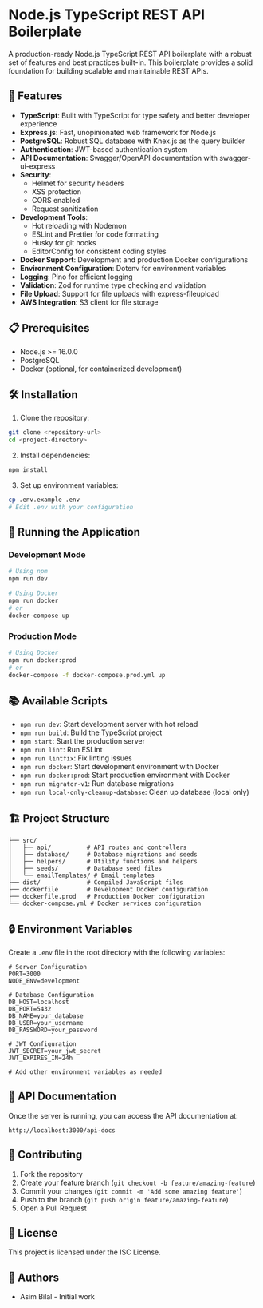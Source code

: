 # Node.js TypeScript REST API Boilerplate

A production-ready Node.js TypeScript REST API boilerplate with a robust set of features and best practices built-in. This boilerplate provides a solid foundation for building scalable and maintainable REST APIs.

## 🚀 Features

- **TypeScript**: Built with TypeScript for type safety and better developer experience
- **Express.js**: Fast, unopinionated web framework for Node.js
- **PostgreSQL**: Robust SQL database with Knex.js as the query builder
- **Authentication**: JWT-based authentication system
- **API Documentation**: Swagger/OpenAPI documentation with swagger-ui-express
- **Security**:
  - Helmet for security headers
  - XSS protection
  - CORS enabled
  - Request sanitization
- **Development Tools**:
  - Hot reloading with Nodemon
  - ESLint and Prettier for code formatting
  - Husky for git hooks
  - EditorConfig for consistent coding styles
- **Docker Support**: Development and production Docker configurations
- **Environment Configuration**: Dotenv for environment variables
- **Logging**: Pino for efficient logging
- **Validation**: Zod for runtime type checking and validation
- **File Upload**: Support for file uploads with express-fileupload
- **AWS Integration**: S3 client for file storage

## 📋 Prerequisites

- Node.js >= 16.0.0
- PostgreSQL
- Docker (optional, for containerized development)

## 🛠️ Installation

1. Clone the repository:

```bash
git clone <repository-url>
cd <project-directory>
```

2. Install dependencies:

```bash
npm install
```

3. Set up environment variables:

```bash
cp .env.example .env
# Edit .env with your configuration
```

## 🚀 Running the Application

### Development Mode

```bash
# Using npm
npm run dev

# Using Docker
npm run docker
# or
docker-compose up
```

### Production Mode

```bash
# Using Docker
npm run docker:prod
# or
docker-compose -f docker-compose.prod.yml up
```

## 📚 Available Scripts

- `npm run dev`: Start development server with hot reload
- `npm run build`: Build the TypeScript project
- `npm start`: Start the production server
- `npm run lint`: Run ESLint
- `npm run lintfix`: Fix linting issues
- `npm run docker`: Start development environment with Docker
- `npm run docker:prod`: Start production environment with Docker
- `npm run migrator-v1`: Run database migrations
- `npm run local-only-cleanup-database`: Clean up database (local only)

## 🏗️ Project Structure

```
├── src/
│   ├── api/          # API routes and controllers
│   ├── database/     # Database migrations and seeds
│   ├── helpers/      # Utility functions and helpers
│   ├── seeds/        # Database seed files
│   └── emailTemplates/ # Email templates
├── dist/             # Compiled JavaScript files
├── dockerfile        # Development Docker configuration
├── dockerfile.prod   # Production Docker configuration
└── docker-compose.yml # Docker services configuration
```

## 🔒 Environment Variables

Create a `.env` file in the root directory with the following variables:

```env
# Server Configuration
PORT=3000
NODE_ENV=development

# Database Configuration
DB_HOST=localhost
DB_PORT=5432
DB_NAME=your_database
DB_USER=your_username
DB_PASSWORD=your_password

# JWT Configuration
JWT_SECRET=your_jwt_secret
JWT_EXPIRES_IN=24h

# Add other environment variables as needed
```

## 📝 API Documentation

Once the server is running, you can access the API documentation at:

```
http://localhost:3000/api-docs
```

## 🤝 Contributing

1. Fork the repository
2. Create your feature branch (`git checkout -b feature/amazing-feature`)
3. Commit your changes (`git commit -m 'Add some amazing feature'`)
4. Push to the branch (`git push origin feature/amazing-feature`)
5. Open a Pull Request

## 📄 License

This project is licensed under the ISC License.

## 👥 Authors

- Asim Bilal - Initial work
